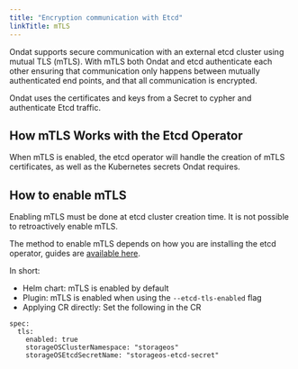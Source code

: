 ```yaml
---
title: "Encryption communication with Etcd"
linkTitle: mTLS
---
```


Ondat supports secure communication with an external etcd cluster using
mutual TLS (mTLS). With mTLS both Ondat and etcd authenticate each other
ensuring that communication only happens between mutually authenticated end
points, and that all communication is encrypted.

Ondat uses the certificates and keys from a Secret to cypher and
authenticate Etcd traffic.

## How mTLS Works with the Etcd Operator

When mTLS is enabled, the etcd operator will handle the creation of mTLS certificates, as well as the Kubernetes secrets Ondat requires.

## How to enable mTLS

Enabling mTLS must be done at etcd cluster creation time. It is not possible to retroactively enable mTLS.

The method to enable mTLS depends on how you are installing the etcd operator, guides are [available here](/docs/prerequisites/etcd).

In short:

* Helm chart: mTLS is enabled by default
* Plugin: mTLS is enabled when using the `--etcd-tls-enabled` flag
* Applying CR directly: Set the following in the CR

```
spec:
  tls:
    enabled: true
    storageOSClusterNamespace: "storageos"
    storageOSEtcdSecretName: "storageos-etcd-secret"
```
